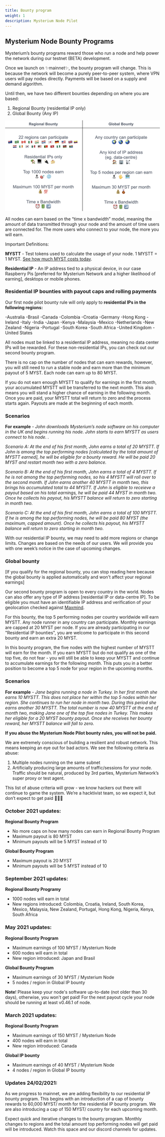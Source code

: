 ```yaml
---
title: Bounty program
weight: 1
description: Mysterium Node Pilot
---
```


## Mysterium Node Bounty Programs

Mysterium’s bounty programs reward those who run a node and help power the network during our testnet (BETA) development. 

Once we launch on ✨mainnet✨, the bounty program will change. This is because the network will become a purely peer-to-peer system, where VPN users will pay nodes directly. Payments will be based on a supply and demand algorithm.

Until then, we have two different bounties depending on where you are based:

 1. Regional Bounty (residential IP only)
 2. Global Bounty (Any IP)

<div style="text-align:center">
  <img src="../images/postinstall/bounty_tab.png" alt="Bounty table" class="screenshot" />
</div>


All nodes can earn based on the “time x bandwidth” model, meaning the amount of data transmitted through your node and the amount of time users are connected for. The more users who connect to your node, the more you will earn. 

Important Definitions:

**MYSTT** - Test tokens used to calculate the usage of your node. 1 MYSTT = 1
MYST. [See how much MYST costs today](https://www.coingecko.com/en/coins/mysterium).

**Residential IP** - An IP address tied to a physical device, in our case Raspberry
Pis [preferred for Mysterium Network and a higher likelihood of earning], desktops or mobile phones.

### Residential IP bounties with payout caps and rolling payments

Our first node pilot bounty rule will only apply to **residential IPs in the following regions:**

-Australia
-Brasil
-Canada
-Colombia
-Croatia
-Germany
-Hong Kong
-Ireland
-Italy
-India
-Japan
-Kenya
-Malaysia
-Mexico
-Netherlands
-New Zealand
-Nigeria
-Portugal
-South Korea
-South Africa
-United Kingdom
-United States

All nodes must be linked to a residential IP address, meaning no data center IPs will be rewarded. For these non-residential IPs, you can check out our second bounty program.

There is no cap on the number of nodes that can earn rewards, however, you will still need to run a stable node and earn more than the minimum payout of 5 MYST. Each node can earn up to 80 MYST. 

If you do not earn enough MYSTT to qualify for earnings in the first month, your accumulated MYSTT will be transferred to the next month. This also means you will stand a higher chance of earning in the following month. Once you are paid, your MYSTT total will return to zero and the process starts again. Payouts are made at the beginning of each month.

### Scenarios

**For example** - _John downloads Mysterium’s node software on his computer in the UK and begins running his node. John starts to earn MYSTT as users connect to his node. ._

_Scenario A: At the end of his first month, John earns a total of 20 MYSTT. If John is among the top performing nodes [calculated by the total amount of MYSTT earned], he will be eligible for a bounty reward. He will be paid 20 MYST and restart month two with a zero balance._

_Scenario B: At the end of his first month, John earns a total of 4 MYSTT. If he is not among the top performing nodes, so his 4 MYSTT will roll over to the second month. If John earns another 40 MYSTT in month two, this brings his accumulated total to 44 MYSTT. If John is eligible to receieve a payout based on his total earnings, he will be paid 44 MYST in month two. Once he collects his payout, his MYSTT balance will return to zero starting in month two._

_Scenario C: At the end of his first month, John earns a total of 100 MYSTT. If he is among the top performing nodes, he will be paid 80 MYST (the maximum, capped amount). Once he collects his payout, his MYSTT balance will return to zero starting in month two._


With our residential IP bounty, we may need to add more regions or change limits. Changes are based on the needs of our users. We will provide you with one week’s notice in the case of upcoming changes.

### Global bounty

[If you qualify for the regional bounty, you can stop reading here because the global bounty is applied automatically and won't affect your regional earnings]

Our second bounty program is open to every country in the world. Nodes can also offer any type of IP address [residential IP or data-centre IP]. To be eligible you must have an identifiable IP address and verification of your geolocation checked against [Maxmind](https://www.maxmind.com/en/home).

For this bounty, the top 5 performing nodes per country worldwide will earn MYSTT. Any node runner in any country can participate. Monthly earnings are capped at 20 MYST per node. If you are already participating in our "Residential IP bounties", you are welcome to participate in this second bounty and earn an extra 20 MYST.

In this bounty program, the five nodes with the highest number of MYSTT will earn for the month. If you earn MYSTT but do not qualify as one of the top five, do not fear - you will still be able to keep your MYSTT and continue to accumulate earnings for the following month. This puts you in a better position to become a top 5 node for your region in the upcoming months.

### Scenarios

**For example** - _Jane begins running a node in Turkey. In her first month she earns 10 MYSTT. This does not place her within the top 5 nodes within her region. She continues to run her node in month two. During this period she earns another 30 MYSTT. The total number is now 40 MYSTT at the end of month two, making Jane one of the top five nodes in Turkey. This makes her eligible for a 20 MYST bounty payout. Once she receives her bounty reward, her MYSTT balance will fall to zero._

**If you abuse the Mysterium Node Pilot bounty rules, you will not be paid.**

We are extremely conscious of building a resilient and robust network. This means keeping an eye out for bad actors. We
see the following criteria as abuse:

1. Multiple nodes running on the same subnet
2. Artificially producing large amounts of traffic/sessions for your node. Traffic should be natural, produced by 3rd
   parties, Mysterium Network’s super proxy or test agent.

This list of abuse criteria will grow - we know hackers out there will continue to game the system. We’re a hacktivist
team, so we expect it, but don’t expect to get paid 🤣🤣🤣


### October 2021 updates:
**Regional Bounty Program**
* No more caps on how many nodes can earn in Regional Bounty Program
* Maximum payout is 80 MYST
* Minimum payouts will be 5 MYST instead of 10

**Global Bounty Program**
* Maximum payout is 20 MYST
* Minimum payouts will be 5 MYST instead of 10

### September 2021 updates:
**Regional Bounty Programy**
* 1000 nodes will earn in total
* New regions introduced:  Colombia, Croatia, Ireland, South Korea, Mexico, Malaysia, New Zealand, Portugal, Hong Kong, Nigeria, Kenya, South Africa

### May 2021 updates:
**Regional Bounty Program**
* Maximum earnings of 100 MYST / Mysterium Node
* 600 nodes will earn in total
* New region introduced: Japan and Brasil

**Global Bounty Program**
* Maximum earnings of 30 MYST / Mysterium Node
* 5 nodes / region in Global IP bounty

**Note**! Please keep your node's software up-to-date (not older than 30 days), otherwise, you won't get paid! For the next payout cycle your node should be running at least v0.46.1 of node.

### March 2021 updates:
**Regional Bounty Program**
* Maximum earnings of 150 MYST / Mysterium Node
* 400 nodes will earn in total
* New region introduced: Canada

**Global IP bounty**
* Maximum earnings of 40 MYST / Mysterium Node
* 4 nodes / region in Global IP bounty

### Updates 24/02/2021:

As we progress to mainnet, we are adding flexibility to our residential IP bounty program. This begins with an introduction of a cap of bounty rewards to 60,000 MYST/ month for the residential IP bounty program. We are also introducing a cap of 150 MYST/ country for each upcoming month.

Expect quick and iterative changes to the bounty program. Monthly changes to regions and the total amount top performing nodes will get paid will be introduced. Watch this space and our discord channels for updates.
